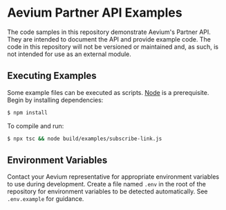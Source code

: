 # Aevium Partner API Examples

The code samples in this repository demonstrate Aevium's Partner API. They
are intended to document the API and provide example code. The code in this
repository will not be versioned or maintained and, as such, is not intended
for use as an external module.

## Executing Examples

Some example files can be executed as scripts.
[Node](https://nodejs.org/en/download) is a prerequisite.
Begin by installing dependencies:

```bash
$ npm install
```

To compile and run:

```bash
$ npx tsc && node build/examples/subscribe-link.js
```

## Environment Variables

Contact your Aevium representative for appropriate environment variables to
use during development. Create a file named `.env` in the root of
the repository for environment variables to be detected automatically.
See `.env.example` for guidance.
